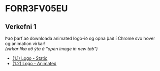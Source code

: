 # FORR3FV05EU

## Verkefni 1
Það þarf að downloada animated logo-ið og opna það í Chrome svo hover og animation virkar!  
*(virkar líka að ýta á "open image in new tab")*
* [(1.1) Logo - Static](https://github.com/MikaelAndriIngason/FORR3FV05EU/blob/master/Verkefni%201/Logo_static.svg)
* [(1.2) Logo - Animated](https://github.com/MikaelAndriIngason/FORR3FV05EU/blob/master/Verkefni%201/Logo_animated.svg)
